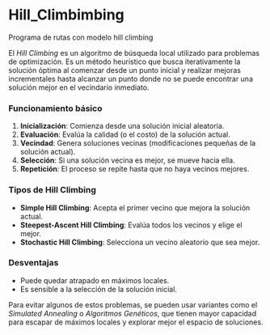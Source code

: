 # Hill_Climbimbing
Programa de rutas con modelo hill climbing

El *Hill Climbing* es un algoritmo de búsqueda local utilizado para problemas de optimización. Es un método heurístico que busca iterativamente la solución óptima al comenzar desde un punto inicial y realizar mejoras incrementales hasta alcanzar un punto donde no se puede encontrar una solución mejor en el vecindario inmediato.

### Funcionamiento básico
1. **Inicialización**: Comienza desde una solución inicial aleatoria.
2. **Evaluación**: Evalúa la calidad (o el costo) de la solución actual.
3. **Vecindad**: Genera soluciones vecinas (modificaciones pequeñas de la solución actual).
4. **Selección**: Si una solución vecina es mejor, se mueve hacia ella.
5. **Repetición**: El proceso se repite hasta que no haya vecinos mejores.

### Tipos de Hill Climbing
- **Simple Hill Climbing**: Acepta el primer vecino que mejora la solución actual.
- **Steepest-Ascent Hill Climbing**: Evalúa todos los vecinos y elige el mejor.
- **Stochastic Hill Climbing**: Selecciona un vecino aleatorio que sea mejor.

### Desventajas
- Puede quedar atrapado en máximos locales.
- Es sensible a la selección de la solución inicial.

Para evitar algunos de estos problemas, se pueden usar variantes como el *Simulated Annealing* o *Algoritmos Genéticos*, que tienen mayor capacidad para escapar de máximos locales y explorar mejor el espacio de soluciones.
